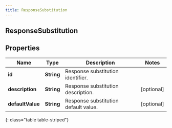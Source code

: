 ```yaml
---
title: ResponseSubstitution
---
```

## ResponseSubstitution


## Properties

| Name | Type | Description | Notes |
| ------------ | ------------- | ------------- | ------------- |
| **id** | <!----><!---->**String**<!----> | Response substitution identifier. |  |
| **description** | <!----><!---->**String**<!----> | Response substitution description. |  [optional] |
| **defaultValue** | <!----><!---->**String**<!----> | Response substitution default value. |  [optional] |
{: class="table table-striped"}




